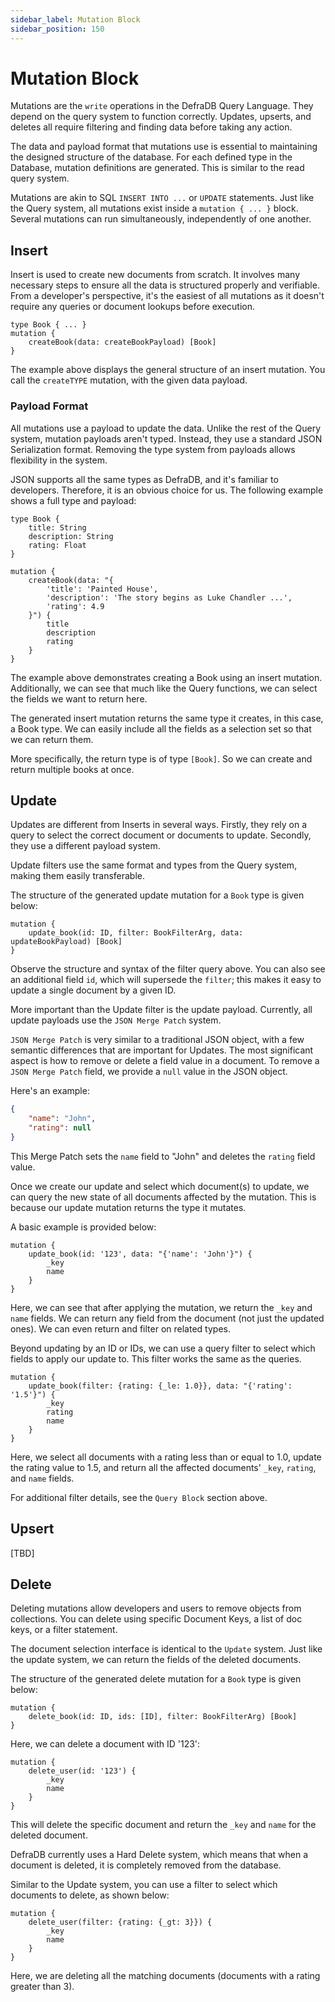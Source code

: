 ```yaml
---
sidebar_label: Mutation Block
sidebar_position: 150
---
```


# Mutation Block

Mutations are the `write` operations in the DefraDB Query Language. They depend on the query system to function correctly. Updates, upserts, and deletes all require filtering and finding data before taking any action.

The data and payload format that mutations use is essential to maintaining the designed structure of the database. For each defined type in the Database, mutation definitions are generated. This is similar to the read query system.

Mutations are akin to SQL `INSERT INTO ...` or `UPDATE` statements. Just like the Query system, all mutations exist inside a `mutation { ... }` block. Several mutations can run simultaneously, independently of one another.

## Insert

Insert is used to create new documents from scratch. It involves many necessary steps to ensure all the data is structured properly and verifiable. From a developer's perspective, it's the easiest of all mutations as it doesn't require any queries or document lookups before execution.

```gql
type Book { ... }
mutation {
    createBook(data: createBookPayload) [Book]
}
```

The example above displays the general structure of an insert mutation. You call the `createTYPE` mutation, with the given data payload.

### Payload Format

All mutations use a payload to update the data. Unlike the rest of the Query system, mutation payloads aren't typed. Instead, they use a standard JSON Serialization format. Removing the type system from payloads allows flexibility in the system.

JSON supports all the same types as DefraDB, and it's familiar to developers. Therefore, it is an obvious choice for us. The following example shows a full type and payload:

```gql
type Book {
    title: String
    description: String
    rating: Float
}

mutation {
    createBook(data: "{
        'title': 'Painted House',
        'description': 'The story begins as Luke Chandler ...',
        'rating': 4.9
    }") {
        title
        description
        rating
    }
}
```

The example above demonstrates creating a Book using an insert mutation. Additionally, we can see that much like the Query functions, we can select the fields we want to return here.

The generated insert mutation returns the same type it creates, in this case, a Book type. We can easily include all the fields as a selection set so that we can return them.

More specifically, the return type is of type `[Book]`. So we can create and return multiple books at once.

## Update

Updates are different from Inserts in several ways. Firstly, they rely on a query to select the correct document or documents to update. Secondly, they use a different payload system.

Update filters use the same format and types from the Query system, making them easily transferable.

The structure of the generated update mutation for a `Book` type is given below:

```gql
mutation {
    update_book(id: ID, filter: BookFilterArg, data: updateBookPayload) [Book]
}
```

Observe the structure and syntax of the filter query above. You can also see an additional field `id`, which will supersede the `filter`; this makes it easy to update a single document by a given ID.

More important than the Update filter is the update payload. Currently, all update payloads use the `JSON Merge Patch` system.

`JSON Merge Patch` is very similar to a traditional JSON object, with a few semantic differences that are important for Updates. The most significant aspect is how to remove or delete a field value in a document. To remove a `JSON Merge Patch` field, we provide a `null` value in the JSON object.

Here's an example:

```json
{
    "name": "John",
    "rating": null
}
```

This Merge Patch sets the `name` field to "John" and deletes the `rating` field value.

Once we create our update and select which document(s) to update, we can query the new state of all documents affected by the mutation. This is because our update mutation returns the type it mutates.

A basic example is provided below:

```gql
mutation {
    update_book(id: '123', data: "{'name': 'John'}") {
        _key
        name
    }
}
```

Here, we can see that after applying the mutation, we return the `_key` and `name` fields. We can return any field from the document (not just the updated ones). We can even return and filter on related types.

Beyond updating by an ID or IDs, we can use a query filter to select which fields to apply our update to. This filter works the same as the queries.

```gql
mutation {
    update_book(filter: {rating: {_le: 1.0}}, data: "{'rating': '1.5'}") {
        _key
        rating
        name
    }
}
```

Here, we select all documents with a rating less than or equal to 1.0, update the rating value to 1.5, and return all the affected documents' `_key`, `rating`, and `name` fields.

For additional filter details, see the `Query Block` section above.

## Upsert

[TBD]

## Delete

Deleting mutations allow developers and users to remove objects from collections. You can delete using specific Document Keys, a list of doc keys, or a filter statement.

The document selection interface is identical to the `Update` system. Just like the update system, we can return the fields of the deleted documents.

The structure of the generated delete mutation for a `Book` type is given below:

```gql
mutation {
    delete_book(id: ID, ids: [ID], filter: BookFilterArg) [Book]
}
```

Here, we can delete a document with ID '123':

```gql
mutation {
    delete_user(id: '123') {
        _key
        name
    }
}
```

This will delete the specific document and return the `_key` and `name` for the deleted document.

DefraDB currently uses a Hard Delete system, which means that when a document is deleted, it is completely removed from the database.

Similar to the Update system, you can use a filter to select which documents to delete, as shown below:

```gql
mutation {
    delete_user(filter: {rating: {_gt: 3}}) {
        _key
        name
    }
}
```

Here, we are deleting all the matching documents (documents with a rating greater than 3).
